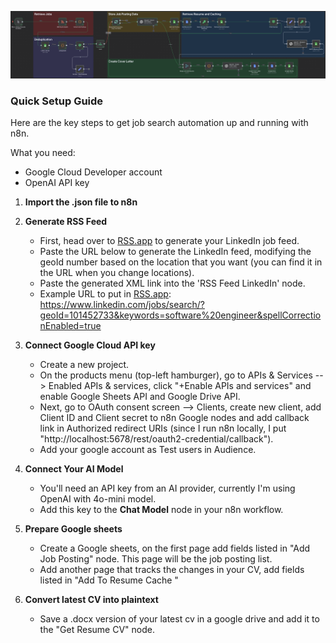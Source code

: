 ![Workflow Overview](workflow.png)

### Quick Setup Guide

Here are the key steps to get job search automation up and running with n8n.

What you need:

- Google Cloud Developer account
- OpenAI API key

1. **Import the .json file to n8n**

2. **Generate RSS Feed**

   - First, head over to [RSS.app](https://www.rss.app/) to generate your LinkedIn job feed.
   - Paste the URL below to generate the LinkedIn feed, modifying the geoId number based on the location that you want (you can find it in the URL when you change locations).
   - Paste the generated XML link into the 'RSS Feed LinkedIn' node.
   - Example URL to put in [RSS.app](https://www.rss.app/):
     https://www.linkedin.com/jobs/search/?geoId=101452733&keywords=software%20engineer&spellCorrectionEnabled=true

3. **Connect Google Cloud API key**

   - Create a new project.
   - On the products menu (top-left hamburger), go to APIs & Services --> Enabled APIs & services, click "+Enable APIs and services" and enable Google Sheets API and Google Drive API.
   - Next, go to OAuth consent screen --> Clients, create new client, add Client ID and Client secret to n8n Google nodes and add callback link in Authorized redirect URIs (since I run n8n locally, I put "http://localhost:5678/rest/oauth2-credential/callback").
   - Add your google account as Test users in Audience.

4. **Connect Your AI Model**

   - You'll need an API key from an AI provider, currently I'm using OpenAI with 4o-mini model.
   - Add this key to the **Chat Model** node in your n8n workflow.

5. **Prepare Google sheets**

   - Create a Google sheets, on the first page add fields listed in "Add Job Posting" node. This page will be the job posting list.
   - Add another page that tracks the changes in your CV, add fields listed in "Add To Resume Cache "

6. **Convert latest CV into plaintext**
   - Save a .docx version of your latest cv in a google drive and add it to the "Get Resume CV" node.

